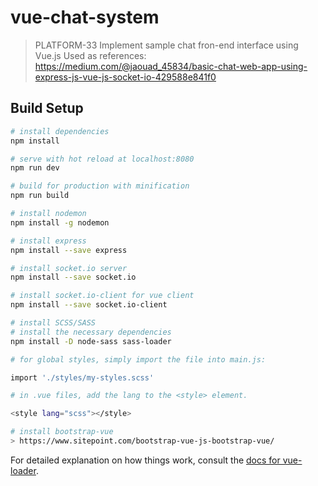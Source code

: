 # vue-chat-system

> PLATFORM-33 Implement sample chat fron-end interface using Vue.js
> Used as references: https://medium.com/@jaouad_45834/basic-chat-web-app-using-express-js-vue-js-socket-io-429588e841f0

## Build Setup

``` bash
# install dependencies
npm install

# serve with hot reload at localhost:8080
npm run dev

# build for production with minification
npm run build

# install nodemon
npm install -g nodemon

# install express
npm install --save express

# install socket.io server
npm install --save socket.io

# install socket.io-client for vue client
npm install --save socket.io-client

# install SCSS/SASS
# install the necessary dependencies
npm install -D node-sass sass-loader

# for global styles, simply import the file into main.js:

import './styles/my-styles.scss'

# in .vue files, add the lang to the <style> element.

<style lang="scss"></style>

# install bootstrap-vue
> https://www.sitepoint.com/bootstrap-vue-js-bootstrap-vue/
```

For detailed explanation on how things work, consult the [docs for vue-loader](http://vuejs.github.io/vue-loader).
